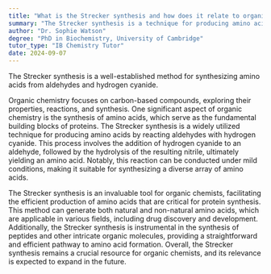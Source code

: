 ```yaml
---
title: "What is the Strecker synthesis and how does it relate to organic chemistry?"
summary: "The Strecker synthesis is a technique for producing amino acids by reacting aldehydes with hydrogen cyanide."
author: "Dr. Sophie Watson"
degree: "PhD in Biochemistry, University of Cambridge"
tutor_type: "IB Chemistry Tutor"
date: 2024-09-07
---
```


The Strecker synthesis is a well-established method for synthesizing amino acids from aldehydes and hydrogen cyanide.

Organic chemistry focuses on carbon-based compounds, exploring their properties, reactions, and synthesis. One significant aspect of organic chemistry is the synthesis of amino acids, which serve as the fundamental building blocks of proteins. The Strecker synthesis is a widely utilized technique for producing amino acids by reacting aldehydes with hydrogen cyanide. This process involves the addition of hydrogen cyanide to an aldehyde, followed by the hydrolysis of the resulting nitrile, ultimately yielding an amino acid. Notably, this reaction can be conducted under mild conditions, making it suitable for synthesizing a diverse array of amino acids.

The Strecker synthesis is an invaluable tool for organic chemists, facilitating the efficient production of amino acids that are critical for protein synthesis. This method can generate both natural and non-natural amino acids, which are applicable in various fields, including drug discovery and development. Additionally, the Strecker synthesis is instrumental in the synthesis of peptides and other intricate organic molecules, providing a straightforward and efficient pathway to amino acid formation. Overall, the Strecker synthesis remains a crucial resource for organic chemists, and its relevance is expected to expand in the future.
    